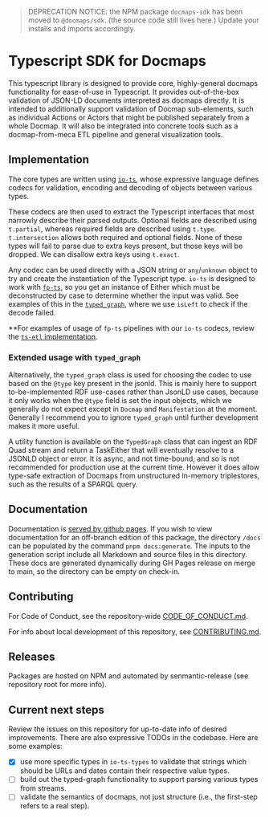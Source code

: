 > DEPRECATION NOTICE: the NPM package `docmaps-sdk` has been moved to `@docmaps/sdk`.
>   (the source code still lives here.)
>   Update your installs and imports accordingly.

# Typescript SDK for Docmaps

This typescript library is designed to provide core, highly-general docmaps
functionality for ease-of-use in Typescript. It provides out-of-the-box
validation of JSON-LD documents interpreted as docmaps directly. It is intended
to additionally support validation of Docmap sub-elements, such as individual
Actions or Actors that might be published separately from a whole Docmap. It
will also be integrated into concrete tools such as a docmap-from-meca ETL pipeline
and general visualization tools.

## Implementation

The core types are written using [`io-ts`](https://github.com/gcanti/io-ts), whose
expressive language defines codecs for validation, encoding and decoding of objects
between various types.

These codecs are then used to extract the Typescript interfaces that most narrowly
describe their parsed outputs. Optional fields are described using `t.partial`, whereas
required fields are described using `t.type`. `t.intersection` allows both required and
optional fields. None of these types will fail to parse due to extra keys present, but those
keys will be dropped. We can disallow extra keys using `t.exact`.

Any codec can be used directly with a JSON string or `any`/`unknown` object to try and
create the instantiation of the Typescript type. `io-ts` is designed to work with
[`fp-ts`](https://github.com/gcanti/fp-ts), so you get an instance of Either which must
be deconstructed by case to determine whether the input was valid. See examples of this
in the [`typed_graph`](https://github.com/Docmaps-Project/docmaps/blob/main/packages/sdk/src/typed_graph.ts),
where we use `isLeft` to check if the decode failed.

**For examples of usage of `fp-ts` pipelines with our `io-ts` codecs, review the
[`ts-etl` implementation](https://github.com/Docmaps-Project/docmaps/blob/main/packages/ts-etl/src/plugins/crossref/api.ts).

### Extended usage with `typed_graph`

Alternatively, the `typed_graph` class is used for choosing the codec to use based on the
`@type` key present in the jsonld. This is mainly here to support to-be-implemented RDF
use-cases rather than JsonLD use cases, because it only works when the `@type` field is set
the input objects, which we generally do not expect except in `Docmap` and `Manifestation`
at the moment. Generally I recommend you to ignore `typed_graph` until further development
makes it more useful.

A utility function is available on the `TypedGraph` class that can ingest an RDF Quad stream
and return a TaskEither that will eventually resolve to a JSONLD object or error. It is async,
and not time-bound, and so is not recommended for production use at the current time. However
it does allow type-safe extraction of Docmaps from unstructured in-memory triplestores, such
as the results of a SPARQL query.

## Documentation

Documentation is [served by github pages](https://docmaps-project.github.io/docmaps/docmaps-sdk/index.html).
If you wish to view documentation for an off-branch edition of this package, the directory `/docs`
can be populated by the command `pnpm docs:generate`. The inputs to the
generation script include all Markdown and source files in this directory. These docs are generated
dynamically during GH Pages release on merge to main, so the directory can be empty on check-in.

## Contributing

For Code of Conduct, see the repository-wide
[CODE_OF_CONDUCT.md](https://github.com/Docmaps-Project/docmaps/blob/main/CODE_OF_CONDUCT.md).

For info about local development of this repository, see
[CONTRIBUTING.md](https://github.com/Docmaps-Project/docmaps/blob/main/packages/sdk/CONTRIBUTING.md).

## Releases

Packages are hosted on NPM and automated by senmantic-release (see repository root for more info).

## Current next steps

Review the issues on this repository for up-to-date info of desired improvements.
There are also expressive TODOs in the codebase.
Here are some examples:

- [x] use more specific types in `io-ts-types` to validate that strings which should
be URLs and dates contain their respective value types.
- [ ] build out the typed-graph functionality to support parsing various types from streams.
- [ ] validate the semantics of docmaps, not just structure (i.e., the first-step refers to a real step).
